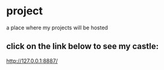 # project
a place where my projects will be hosted
## click on the link below to see my castle:
http://127.0.0.1:8887/

